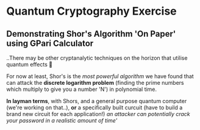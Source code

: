 # Quantum Cryptography Exercise

## Demonstrating Shor's Algorithm 'On Paper' using GPari Calculator

..There may be other cryptanalytic techniques on the horizon that utilise quantum effects 👀

For now at least, Shor's is the *most powerful algorithm* we have found that can attack the **discrete logarithm problem** (finding the prime numbers which multiply to give you a number 'N') in polynomial time.

**In layman terms**, with Shors, and a general purpose quantum computer (we're working on that..), **or** a specifically built curcuit (have to build a brand new circuit for each application!) *an attacker can potentially crack your password in a realistic amount of time'*
